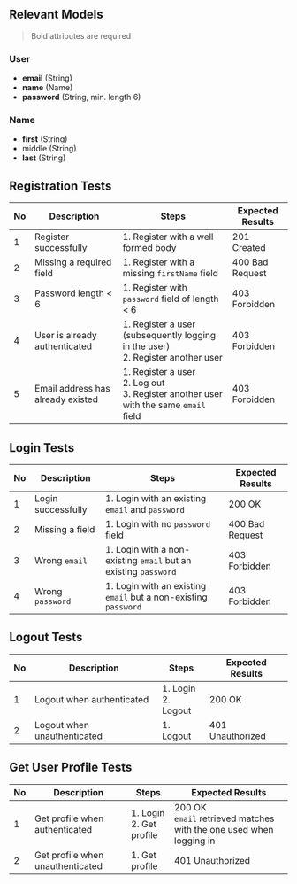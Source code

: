 ## Relevant Models
> Bold attributes are required
### User
* **email** (String)
* **name** (Name)
* **password** (String, min. length 6)

### Name
* **first** (String)
* middle (String)
* **last** (String)

## Registration Tests
| No | Description                       | Steps                                                                                    | Expected Results |
|----|-----------------------------------|------------------------------------------------------------------------------------------|------------------|
| 1  | Register successfully             | 1. Register with a well formed body                                                      | 201 Created      |
| 2  | Missing a required field          | 1. Register with a missing `firstName` field                                             | 400 Bad Request  |
| 3  | Password length < 6               | 1. Register with `password` field of length < 6                                          | 403 Forbidden    |
| 4  | User is already authenticated     | 1. Register a user (subsequently logging in the user)<br>2. Register another user        | 403 Forbidden    |
| 5  | Email address has already existed | 1. Register a user<br>2. Log out<br>3. Register another user with the same `email` field | 403 Forbidden    |

## Login Tests
| No | Description        | Steps                                                           | Expected Results |
|----|--------------------|-----------------------------------------------------------------|------------------|
| 1  | Login successfully | 1. Login with an existing `email` and `password`                | 200 OK           |
| 2  | Missing a field    | 1. Login with no `password` field                               | 400 Bad Request  |
| 3  | Wrong `email`      | 1. Login with a non-existing `email` but an existing `password` | 403 Forbidden    |
| 4  | Wrong `password`   | 1. Login with an existing `email` but a non-existing `password` | 403 Forbidden    |

## Logout Tests
| No | Description                 | Steps                 | Expected Results |
|----|-----------------------------|-----------------------|------------------|
| 1  | Logout when authenticated   | 1. Login<br>2. Logout | 200 OK           |
| 2  | Logout when unauthenticated | 1. Logout             | 401 Unauthorized |

## Get User Profile Tests
| No | Description                      | Steps                      | Expected Results                                                      |
|----|----------------------------------|----------------------------|-----------------------------------------------------------------------|
| 1  | Get profile when authenticated   | 1. Login<br>2. Get profile | 200 OK<br>`email` retrieved matches with the one used when logging in |
| 2  | Get profile when unauthenticated | 1. Get profile             | 401 Unauthorized                                                      |

